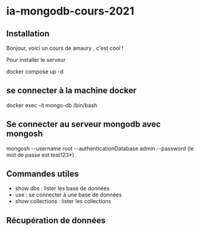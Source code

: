 # ia-mongodb-cours-2021

## Installation

Bonjour, voici un cours de amaury , c'est cool !


Pour installer le serveur

docker compose up -d

## se connecter à la machine docker
docker exec -it mongo-db /bin/bash

## Se connecter au serveur mongodb avec mongosh
mongosh --username root --authenticationDatabase admin --password
(le mot de passe est test123*)

## Commandes utiles
- show dbs : lister les base de données
- use <db> : se connecter à une base de données
- show collections : lister les  collections

## Récupération de données




